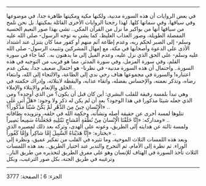 ------------------------------------------------------------------------

في بعض الروايات أن هذه السورة مدنية، ولكنها مكية ومكيتها ظاهرة جدا، في
موضوعها وفي سياقها، وفي سماتها كلها. لهذا رجحنا الروايات الأخرى القائلة
بمكيتها. بل نحن نلمح من سياقها أنها من بواكير ما نزل من القرآن المكي..
تشي بهذا صور النعيم الحسية المفصلة الطويلة، وصور العذاب الغليظ، كما يشي
به توجه الرسول- صلى الله عليه وسلم- إلى الصبر لحكم ربه، وعدم إطاعة آثم
منهم أو كفور مما كان يتنزل عند اشتداد الأذى على الدعوة وأصحابها في مكة،
مع إمهال المشركين وتثبيت الرسول- صلى الله عليه وسلم- على الحق الذي نزل
عليه، وعدم الميل إلى ما يدهنون به.. كما جاء في سورة القلم، وفي سورة
المزمل، وفي سورة المدثر، مما هو قريب من التوجيه في هذه السورة.. واحتمال
أن هذه السورة مدنية- في نظرنا- هو احتمال ضعيف جدا، يمكن عدم اعتباره!
والسورة في مجموعها هتاف رخي ندي إلى الطاعة، والالتجاء إلى الله، وابتغاء
رضاه، وتذكر نعمته، والإحساس بفضله، واتقاء عذابه، واليقظة لابتلائه،
وإدراك حكمته في الخلق والإنعام والابتلاء والإملاء..  
وهي تبدأ بلمسة رفيقة للقلب البشري: أين كان قبل أن يكون؟ من الذي أوجده؟
ومن الذي جعله شيئا مذكورا في هذا الوجود؟ بعد أن لم يكن له ذكر ولا وجود:
«هَلْ أَتى عَلَى الْإِنْسانِ حِينٌ مِنَ الدَّهْرِ لَمْ يَكُنْ شَيْئاً مَذْكُوراً؟» ..  
تتلوها لمسة أخرى عن حقيقة أصله ونشأته، وحكمة الله في خلقه، وتزويده
بطاقاته ومداركه: «إِنَّا خَلَقْنَا الْإِنْسانَ مِنْ نُطْفَةٍ أَمْشاجٍ نَبْتَلِيهِ فَجَعَلْناهُ سَمِيعاً
بَصِيراً» ..  
ولمسة ثالثة عن هدايته إلى الطريق، وعونه على الهدى، وتركه بعد ذلك لمصيره
الذي يختاره: «إِنَّا هَدَيْناهُ السَّبِيلَ إِمَّا شاكِراً وَإِمَّا كَفُوراً» ..  
وبعد هذه اللمسات الثلاث الموحية، وما تثيره في القلب من تفكير عميق، ونظرة
إلى الوراء. ثم نظرة إلى الأمام، ثم التحرج والتدبر عند اختيار الطريق..
بعد هذه اللمسات الثلاث تأخذ السورة في الهتاف للإنسان وهو على مفرق الطريق
لتحذيره من طريق النار.. وترغيبه في طريق الجنة، بكل صور الترغيب، وبكل

------------------------------------------------------------------------

الجزء: 6 ¦ الصفحة: 3777
